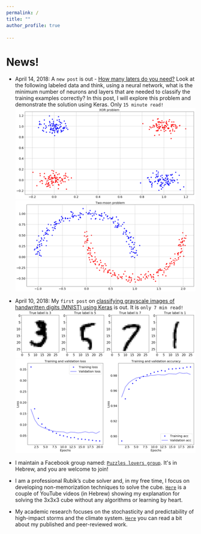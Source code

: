 ```yaml
---
permalink: /
title: ""
author_profile: true

---
```


# News!

* April 14, 2018: A `new post` is out - [How many laters do you need?](https://naftalic.github.io//posts/2018/04/layers/) Look at the following labeled data and think, using a neural network, what is the minimum number of neurons and layers that are needed to classify the training examples correctly? In this post, I will explore this problem and demonstrate the solution using Keras. Only `15 minute read!` <img src='/images/output_19_0_2.png'><img src='/images/output_27_0_2.png'>

* April 10, 2018: My `first post` on [classifying grayscale images of handwritten digits (MNIST) using Keras](https://naftalic.github.io//posts/2018/04/mnist_keras/) is out. It is `only 7 min read!` <img src='/images/output1_4_0.png'><img src='/images/output1_20_0.png'>

* I maintain a Facebook group named: [`Puzzles lovers group`](https://www.facebook.com/groups/1462065760548710/?ref=bookmarks). It's in Hebrew, and you are welcome to join!

* I am a professional Rubik’s cube solver and, in my free time, I focus on developing non-memorization techniques to solve the cube. [`Here`](https://www.youtube.com/playlist?list=PLJyTOw7CNt_6JIielrbvACfyHGjxmcWv_) is a couple of YouTube videos (in Hebrew) showing my explanation for solving the 3x3x3 cube without any algorithms or learning by heart.

* My academic research focuses on the stochasticity and predictability of high-impact storms and the climate system. [`Here`](https://naftalic.github.io/academic_research/) you can read a bit about my published and peer-reviewed work.
